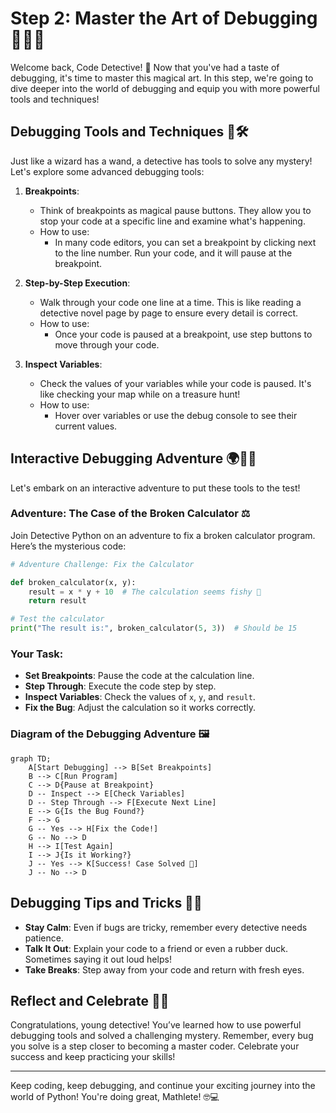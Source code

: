# Step 2: Master the Art of Debugging 🧙‍♂️✨

Welcome back, Code Detective! 🚀 Now that you've had a taste of debugging, it's time to master this magical art. In this step, we're going to dive deeper into the world of debugging and equip you with more powerful tools and techniques!

## Debugging Tools and Techniques 🔧🛠️

Just like a wizard has a wand, a detective has tools to solve any mystery! Let's explore some advanced debugging tools:

1. **Breakpoints**: 
   - Think of breakpoints as magical pause buttons. They allow you to stop your code at a specific line and examine what's happening.
   - How to use:
     - In many code editors, you can set a breakpoint by clicking next to the line number. Run your code, and it will pause at the breakpoint.

2. **Step-by-Step Execution**:
   - Walk through your code one line at a time. This is like reading a detective novel page by page to ensure every detail is correct.
   - How to use:
     - Once your code is paused at a breakpoint, use step buttons to move through your code.

3. **Inspect Variables**:
   - Check the values of your variables while your code is paused. It's like checking your map while on a treasure hunt!
   - How to use:
     - Hover over variables or use the debug console to see their current values.

## Interactive Debugging Adventure 🌍🕵️‍♂️

Let's embark on an interactive adventure to put these tools to the test!

### Adventure: The Case of the Broken Calculator ⚖️

Join Detective Python on an adventure to fix a broken calculator program. Here’s the mysterious code:

```python
# Adventure Challenge: Fix the Calculator

def broken_calculator(x, y):
    result = x * y + 10  # The calculation seems fishy 🤔
    return result

# Test the calculator
print("The result is:", broken_calculator(5, 3))  # Should be 15
```

### Your Task:
- **Set Breakpoints**: Pause the code at the calculation line.
- **Step Through**: Execute the code step by step.
- **Inspect Variables**: Check the values of `x`, `y`, and `result`.
- **Fix the Bug**: Adjust the calculation so it works correctly.

### Diagram of the Debugging Adventure 🖼️
```mermaid
graph TD;
    A[Start Debugging] --> B[Set Breakpoints]
    B --> C[Run Program]
    C --> D{Pause at Breakpoint}
    D -- Inspect --> E[Check Variables]
    D -- Step Through --> F[Execute Next Line]
    E --> G{Is the Bug Found?}
    F --> G
    G -- Yes --> H[Fix the Code!]
    G -- No --> D
    H --> I[Test Again]
    I --> J{Is it Working?}
    J -- Yes --> K[Success! Case Solved 🎉]
    J -- No --> D
```

## Debugging Tips and Tricks 🧐💡

- **Stay Calm**: Even if bugs are tricky, remember every detective needs patience.
- **Talk It Out**: Explain your code to a friend or even a rubber duck. Sometimes saying it out loud helps!
- **Take Breaks**: Step away from your code and return with fresh eyes.

## Reflect and Celebrate 🌟🎈

Congratulations, young detective! You’ve learned how to use powerful debugging tools and solved a challenging mystery. Remember, every bug you solve is a step closer to becoming a master coder. Celebrate your success and keep practicing your skills!

---

Keep coding, keep debugging, and continue your exciting journey into the world of Python! You're doing great, Mathlete! 🤓💻
